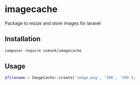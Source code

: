# imagecache
Package to resize and store images for laravel

## Installation
``` bash
composer require vvmonk/imagecache
```
## Usage 
```php
$filename = ImageCache::create('image.png', '300', '300');
```
